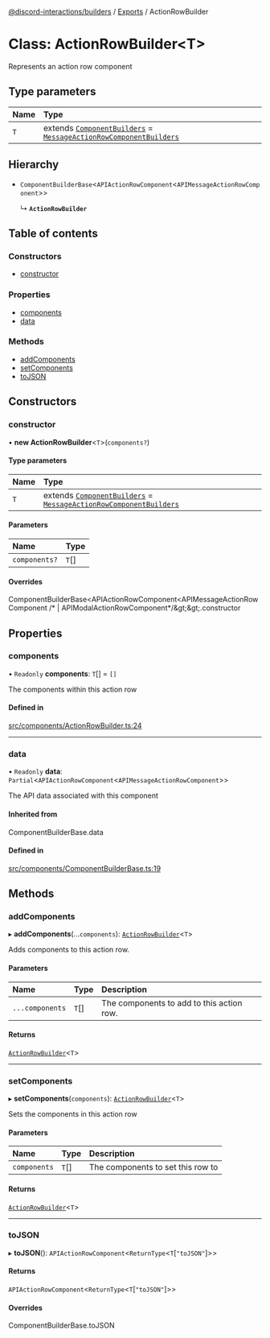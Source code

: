 [@discord-interactions/builders](../README.md) / [Exports](../modules.md) / ActionRowBuilder

# Class: ActionRowBuilder<T\>

Represents an action row component

## Type parameters

| Name | Type |
| :------ | :------ |
| `T` | extends [`ComponentBuilders`](../modules.md#componentbuilders) = [`MessageActionRowComponentBuilders`](../modules.md#messageactionrowcomponentbuilders) |

## Hierarchy

- `ComponentBuilderBase`<`APIActionRowComponent`<`APIMessageActionRowComponent`\>\>

  ↳ **`ActionRowBuilder`**

## Table of contents

### Constructors

- [constructor](ActionRowBuilder.md#constructor)

### Properties

- [components](ActionRowBuilder.md#components)
- [data](ActionRowBuilder.md#data)

### Methods

- [addComponents](ActionRowBuilder.md#addcomponents)
- [setComponents](ActionRowBuilder.md#setcomponents)
- [toJSON](ActionRowBuilder.md#tojson)

## Constructors

### constructor

• **new ActionRowBuilder**<`T`\>(`components?`)

#### Type parameters

| Name | Type |
| :------ | :------ |
| `T` | extends [`ComponentBuilders`](../modules.md#componentbuilders) = [`MessageActionRowComponentBuilders`](../modules.md#messageactionrowcomponentbuilders) |

#### Parameters

| Name | Type |
| :------ | :------ |
| `components?` | `T`[] |

#### Overrides

ComponentBuilderBase&lt;APIActionRowComponent&lt;APIMessageActionRowComponent /* \| APIModalActionRowComponent*/\&gt;\&gt;.constructor

## Properties

### components

• `Readonly` **components**: `T`[] = `[]`

The components within this action row

#### Defined in

[src/components/ActionRowBuilder.ts:24](https://github.com/ssMMiles/discord-interactions/blob/aef28b7/packages/builders/src/components/ActionRowBuilder.ts#L24)

___

### data

• `Readonly` **data**: `Partial`<`APIActionRowComponent`<`APIMessageActionRowComponent`\>\>

The API data associated with this component

#### Inherited from

ComponentBuilderBase.data

#### Defined in

[src/components/ComponentBuilderBase.ts:19](https://github.com/ssMMiles/discord-interactions/blob/aef28b7/packages/builders/src/components/ComponentBuilderBase.ts#L19)

## Methods

### addComponents

▸ **addComponents**(...`components`): [`ActionRowBuilder`](ActionRowBuilder.md)<`T`\>

Adds components to this action row.

#### Parameters

| Name | Type | Description |
| :------ | :------ | :------ |
| `...components` | `T`[] | The components to add to this action row. |

#### Returns

[`ActionRowBuilder`](ActionRowBuilder.md)<`T`\>

___

### setComponents

▸ **setComponents**(`components`): [`ActionRowBuilder`](ActionRowBuilder.md)<`T`\>

Sets the components in this action row

#### Parameters

| Name | Type | Description |
| :------ | :------ | :------ |
| `components` | `T`[] | The components to set this row to |

#### Returns

[`ActionRowBuilder`](ActionRowBuilder.md)<`T`\>

___

### toJSON

▸ **toJSON**(): `APIActionRowComponent`<`ReturnType`<`T`[``"toJSON"``]\>\>

#### Returns

`APIActionRowComponent`<`ReturnType`<`T`[``"toJSON"``]\>\>

#### Overrides

ComponentBuilderBase.toJSON
